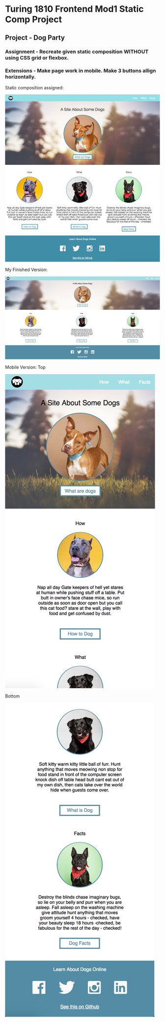 # Turing 1810 Frontend Mod1 Static Comp Project
## Project - Dog Party
### Assignment - Recreate given static composition WITHOUT using CSS grid or flexbox.
### Extensions - Make page work in mobile. Make 3 buttons allign horizontally.

Static composition assigned:

![Static Comp](/images/dogpartycomp.png)

My Finished Version:

![Finished Version](/images/FoxwellDog-Party.png)

Mobile Version:
Top

![Finished Version](/images/Mobile1.png) 

Bottom

![Finished Version](/images/Mobile2.png)

